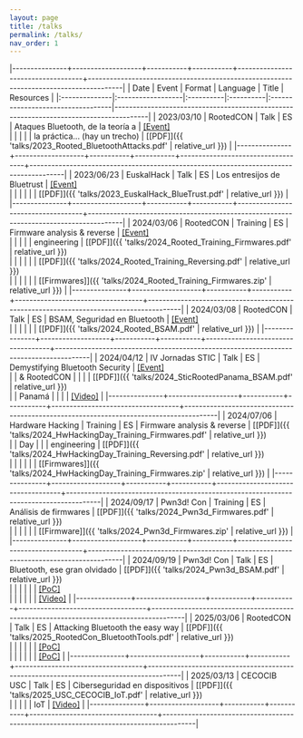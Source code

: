 ```yaml
---
layout: page
title: /talks
permalink: /talks/
nav_order: 1
---
```


|---------------+-------------------+-----------+-----------+-----------------------------------+---------------------------------------------------------------------------------------|
| Date          | Event             | Format    | Language  | Title                             | Resources                                                                             |
|:--------------|:------------------|:----------|:----------|:----------------------------------|---------------------------------------------------------------------------------------|
| 2023/03/10    | RootedCON         | Talk      | ES        | Ataques Bluetooth, de la teoría a | [[Event]](https://www.rootedcon.com/archive/rooted2023/)                              \
|               |                   |           |           | la práctica... (hay un trecho)    | [[PDF]]({{ 'talks/2023_Rooted_BluetoothAttacks.pdf' | relative_url }})                |
|---------------+-------------------+-----------+-----------+-----------------------------------+---------------------------------------------------------------------------------------|
| 2023/06/23    | EuskalHack        | Talk      | ES        | Los entresijos de Bluetrust       | [[Event]](https://www.euskalhack.org/securitycongress2023/)                           \
|               |                   |           |           |                                   | [[PDF]]({{ 'talks/2023_EuskalHack_BlueTrust.pdf' | relative_url }})                   |
|---------------+-------------------+-----------+-----------+-----------------------------------+---------------------------------------------------------------------------------------|
| 2024/03/06    | RootedCON         | Training  | ES        | Firmware analysis & reverse       | [[Event]](https://www.rootedcon.com/archive/rooted2024/)                              \
|               |                   |           |           | engineering                       | [[PDF]]({{ 'talks/2024_Rooted_Training_Firmwares.pdf' | relative_url }})              \
|               |                   |           |           |                                   | [[PDF]]({{ 'talks/2024_Rooted_Training_Reversing.pdf' | relative_url }})              \
|               |                   |           |           |                                   | [[Firmwares]]({{ 'talks/2024_Rooted_Training_Firmwares.zip' | relative_url }})        |
|---------------+-------------------+-----------+-----------+-----------------------------------+---------------------------------------------------------------------------------------|
| 2024/03/08    | RootedCON         | Talk      | ES        | BSAM, Seguridad en Bluetooth      | [[Event]](https://www.rootedcon.com/archive/rooted2024/)                              \
|               |                   |           |           |                                   | [[PDF]]({{ 'talks/2024_Rooted_BSAM.pdf' | relative_url }})                            |
|---------------+-------------------+-----------+-----------+-----------------------------------+---------------------------------------------------------------------------------------|
| 2024/04/12    | IV Jornadas STIC  | Talk      | ES        | Demystifying Bluetooth Security   | [[Event]](https://www.rootedcon.com/archive/rooted2024/)                              \
|               | & RootedCON       |           |           |                                   | [[PDF]]({{ 'talks/2024_SticRootedPanama_BSAM.pdf' | relative_url }})                  \
|               | Panamá            |           |           |                                   | [[Video]](https://www.youtube.com/watch?v=VFcsHFsnHFc)                                |
|---------------+-------------------+-----------+-----------+-----------------------------------+---------------------------------------------------------------------------------------|
| 2024/07/06    | Hardware Hacking  | Training  | ES        | Firmware analysis & reverse       | [[PDF]]({{ 'talks/2024_HwHackingDay_Training_Firmwares.pdf' | relative_url }})        \
|               | Day               |           |           | engineering                       | [[PDF]]({{ 'talks/2024_HwHackingDay_Training_Reversing.pdf' | relative_url }})        \
|               |                   |           |           |                                   | [[Firmwares]]({{ 'talks/2024_HwHackingDay_Training_Firmwares.zip' | relative_url }})  |
|---------------+-------------------+-----------+-----------+-----------------------------------+---------------------------------------------------------------------------------------|
| 2024/09/17    | Pwn3d! Con        | Training  | ES        | Análisis de firmwares             | [[PDF]]({{ 'talks/2024_Pwn3d_Firmwares.pdf' | relative_url }})                        \
|               |                   |           |           |                                   | [[Firmware]]({{ 'talks/2024_Pwn3d_Firmwares.zip' | relative_url }})                   |
|---------------+-------------------+-----------+-----------+-----------------------------------+---------------------------------------------------------------------------------------|
| 2024/09/19    | Pwn3d! Con        | Talk      | ES        | Bluetooth, ese gran olvidado      | [[PDF]]({{ 'talks/2024_Pwn3d_BSAM.pdf' | relative_url }})                             \
|               |                   |           |           |                                   | [[PoC]](https://github.com/TarlogicSecurity/BlueSpy)                                  \
|               |                   |           |           |                                   | [[Video]](https://www.youtube.com/watch?v=NdrbEkqR_kA)                                |
|---------------+-------------------+-----------+-----------+-----------------------------------+---------------------------------------------------------------------------------------|
| 2025/03/06    | RootedCON         | Talk      | ES        | Attacking Bluetooth the easy way  | [[PDF]]({{ 'talks/2025_RootedCon_BluetoothTools.pdf' | relative_url }})               \
|               |                   |           |           |                                   | [[PoC]](https://github.com/antoniovazquezblanco/usbbluetooth)                         \
|               |                   |           |           |                                   | [[PoC]](https://github.com/antoniovazquezblanco/scapy-usbbluetooth)                   |
|---------------+-------------------+-----------+-----------+-----------------------------------+---------------------------------------------------------------------------------------|
| 2025/03/13    | CECOCIB USC       | Talk      | ES        | Ciberseguridad en dispositivos    | [[PDF]]({{ 'talks/2025_USC_CECOCIB_IoT.pdf' | relative_url }})                        \
|               |                   |           |           | IoT                               | [[Video]](https://www.youtube.com/watch?v=iMeDxwYtm_M)                                |
|---------------+-------------------+-----------+-----------+-----------------------------------+---------------------------------------------------------------------------------------|
